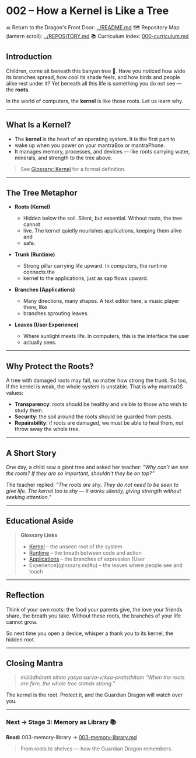 # 002 – How a Kernel is Like a Tree

🔙 Return to the Dragon's Front Door: [../README.md](../README.md) 🗺️
Repository Map (lantern scroll): [../REPOSITORY.md](../REPOSITORY.md) 📚
Curriculum Index:
[000-curriculum.md](000-curriculum.md)


## Introduction

Children, come sit beneath this banyan tree 🌳. Have you noticed how wide its
branches spread, how cool its shade feels, and how birds and people alike rest
under it? Yet beneath all this life is something you do not see — the **roots**.

In the world of computers, the **kernel** is like those roots. Let us learn why.

---

## What Is a Kernel?

- The **kernel** is the heart of an operating system. It is the first part to
- wake up when you power on your mantraBox or
mantraPhone.
- It manages memory, processes, and devices — like roots carrying water,
minerals, and strength to the tree above.

> See [Glossary: Kernel](glossary.md#k) for a formal definition.

---

## The Tree Metaphor

- **Roots (Kernel)**
  - Hidden below the soil. Silent, but essential. Without roots, the tree cannot
  - live. The kernel quietly nourishes applications, keeping them alive and
  - safe.

- **Trunk (Runtime)**
  - Strong pillar carrying life upward. In computers, the runtime connects the
  - kernel to the applications, just as
sap flows upward.

- **Branches (Applications)**
  - Many directions, many shapes. A text editor here, a music player there, like
  - branches sprouting leaves.

- **Leaves (User Experience)**
  - Where sunlight meets life. In computers, this is the interface the user
  - actually sees.

---

## Why Protect the Roots?

A tree with damaged roots may fall, no matter how strong the trunk. So too, if
the kernel is weak, the whole system is unstable. That is why mantraOS values:

- **Transparency**: roots should be healthy and visible to those who wish to
study them.
- **Security**: the soil around the roots should be guarded from pests.
- **Repairability**: if roots are damaged, we must be able to heal them, not
throw away the whole tree.

---

## A Short Story

One day, a child saw a giant tree and asked her teacher: *"Why can't we see the
roots? If they are so important, shouldn't they be on top?"*

The teacher replied: *"The roots are shy. They do not need to be seen to give
life. The kernel too is shy — it works silently, giving strength without seeking
attention."*

---

## Educational Aside

> **Glossary Links**
> - [Kernel](glossary.md#k) – the unseen root of the system
> - [Runtime](glossary.md#l) – the breath between code and action
> - [Applications](glossary.md#a) – the branches of expression [User
> - Experience](glossary.md#u) – the leaves where people see and touch

---

## Reflection

Think of your own roots: the food your parents give, the love your friends
share, the breath you take. Without these roots, the branches of your life
cannot grow.

So next time you open a device, whisper a thank you to its kernel, the hidden
root.

---

## Closing Mantra

> *mūlādhāraṁ sthito yasya sarva-vṛkṣa-pratiṣṭhitam* *"When the roots are firm,
> the whole tree stands strong."*

The kernel is the root. Protect it, and the Guardian Dragon will watch over you.

---
### Next → Stage 3: Memory as Library 📚
**Read:** 003-memory-library → [003-memory-library.md](003-memory-library.md)

> From roots to shelves — how the Guardian Dragon remembers.
